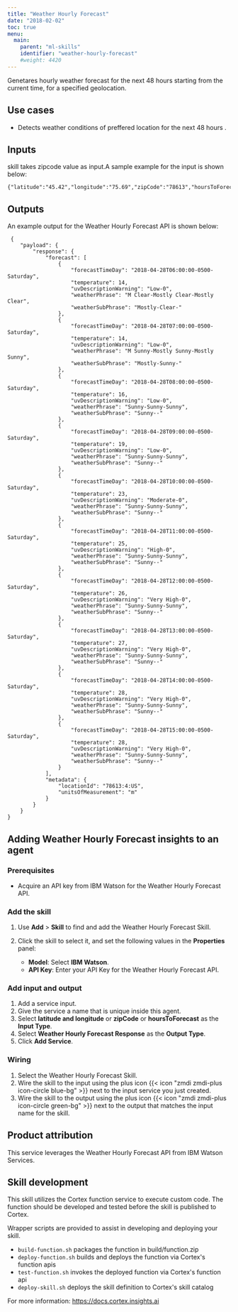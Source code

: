 ```yaml
---
title: "Weather Hourly Forecast"
date: "2018-02-02"
toc: true
menu:
  main:
    parent: "ml-skills"
    identifier: "weather-hourly-forecast"
    #weight: 4420
---
```

Genetares hourly weather forecast for the next 48 hours starting from the current time, for a specified geolocation.

## Use cases
-  Detects weather conditions of preffered location for the next 48 hours .

## Inputs
skill takes  zipcode value as input.A sample example for the input is shown below:

```
{"latitude":"45.42","longitude":"75.69","zipCode":"78613","hoursToForecast":10}
```

## Outputs

An example output for the Weather Hourly Forecast API is shown below:

```
 {
    "payload": {
        "response": {
            "forecast": [
                {
                    "forecastTimeDay": "2018-04-28T06:00:00-0500-Saturday",
                    "temperature": 14,
                    "uvDescriptionWarning": "Low-0",
                    "weatherPhrase": "M Clear-Mostly Clear-Mostly Clear",
                    "weatherSubPhrase": "Mostly-Clear-"
                },
                {
                    "forecastTimeDay": "2018-04-28T07:00:00-0500-Saturday",
                    "temperature": 14,
                    "uvDescriptionWarning": "Low-0",
                    "weatherPhrase": "M Sunny-Mostly Sunny-Mostly Sunny",
                    "weatherSubPhrase": "Mostly-Sunny-"
                },
                {
                    "forecastTimeDay": "2018-04-28T08:00:00-0500-Saturday",
                    "temperature": 16,
                    "uvDescriptionWarning": "Low-0",
                    "weatherPhrase": "Sunny-Sunny-Sunny",
                    "weatherSubPhrase": "Sunny--"
                },
                {
                    "forecastTimeDay": "2018-04-28T09:00:00-0500-Saturday",
                    "temperature": 19,
                    "uvDescriptionWarning": "Low-0",
                    "weatherPhrase": "Sunny-Sunny-Sunny",
                    "weatherSubPhrase": "Sunny--"
                },
                {
                    "forecastTimeDay": "2018-04-28T10:00:00-0500-Saturday",
                    "temperature": 23,
                    "uvDescriptionWarning": "Moderate-0",
                    "weatherPhrase": "Sunny-Sunny-Sunny",
                    "weatherSubPhrase": "Sunny--"
                },
                {
                    "forecastTimeDay": "2018-04-28T11:00:00-0500-Saturday",
                    "temperature": 25,
                    "uvDescriptionWarning": "High-0",
                    "weatherPhrase": "Sunny-Sunny-Sunny",
                    "weatherSubPhrase": "Sunny--"
                },
                {
                    "forecastTimeDay": "2018-04-28T12:00:00-0500-Saturday",
                    "temperature": 26,
                    "uvDescriptionWarning": "Very High-0",
                    "weatherPhrase": "Sunny-Sunny-Sunny",
                    "weatherSubPhrase": "Sunny--"
                },
                {
                    "forecastTimeDay": "2018-04-28T13:00:00-0500-Saturday",
                    "temperature": 27,
                    "uvDescriptionWarning": "Very High-0",
                    "weatherPhrase": "Sunny-Sunny-Sunny",
                    "weatherSubPhrase": "Sunny--"
                },
                {
                    "forecastTimeDay": "2018-04-28T14:00:00-0500-Saturday",
                    "temperature": 28,
                    "uvDescriptionWarning": "Very High-0",
                    "weatherPhrase": "Sunny-Sunny-Sunny",
                    "weatherSubPhrase": "Sunny--"
                },
                {
                    "forecastTimeDay": "2018-04-28T15:00:00-0500-Saturday",
                    "temperature": 28,
                    "uvDescriptionWarning": "Very High-0",
                    "weatherPhrase": "Sunny-Sunny-Sunny",
                    "weatherSubPhrase": "Sunny--"
                }
            ],
            "metadata": {
                "locationId": "78613:4:US",
                "unitsOfMeasurement": "m"
            }
        }
    }
}
```

## Adding Weather Hourly Forecast insights to an agent
### Prerequisites
* Acquire an API key from IBM Watson for the Weather Hourly Forecast API.

### Add the skill
1. Use **Add** > **Skill** to find and add the Weather Hourly Forecast Skill.
1. Click the skill to select it, and set the following values in the **Properties** panel:

    * **Model**: Select **IBM Watson**.
    * **API Key**: Enter your API Key for the Weather Hourly Forecast API.

### Add input and output
1. Add a service input.
1. Give the service a name that is unique inside this agent.
1. Select **latitude and longitude**  or **zipCode** or **hoursToForecast** as the **Input Type**.
1. Select **Weather Hourly Forecast Response** as the **Output Type**.
1. Click **Add Service**.

### Wiring
1. Select the Weather Hourly Forecast Skill.
2. Wire the skill to the input using the plus icon {{< icon "zmdi zmdi-plus icon-circle blue-bg" >}} next to the input service you just created.
3. Wire the skill to the output using the plus icon {{< icon "zmdi zmdi-plus icon-circle green-bg" >}} next to the output that matches the input name for the skill.

## Product attribution
This service leverages the Weather Hourly Forecast API from IBM Watson Services.

## Skill development
This skill utilizes the Cortex function service to execute custom code.
The function should be developed and tested before the skill is published to Cortex.
  
Wrapper scripts are provided to assist in developing and deploying your skill.
* `build-function.sh` packages the function in build/function.zip
* `deploy-function.sh` builds and deploys the function via Cortex's function apis
* `test-function.sh` invokes the deployed function via Cortex's function api
* `deploy-skill.sh` deploys the skill definition to Cortex's skill catalog

For more information: https://docs.cortex.insights.ai
